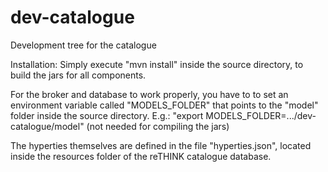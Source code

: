 # dev-catalogue
Development tree for the catalogue

Installation:
Simply execute "mvn install" inside the source directory, to build the jars for all components.


For the broker and database to work properly, you have to to set an environment variable called "MODELS_FOLDER" that points to the "model" folder inside the source directory.
E.g.: "export MODELS_FOLDER=.../dev-catalogue/model" (not needed for compiling the jars)

The hyperties themselves are defined in the file "hyperties.json", located inside the resources folder of the reTHINK catalogue database. 

